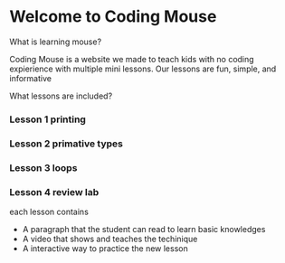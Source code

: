 # Welcome to Coding Mouse





What is learning mouse?


Coding Mouse is a website we made to teach kids with no coding expierience with multiple mini lessons. Our lessons are fun, simple, and informative 

What lessons are included?

### Lesson 1 printing
### Lesson 2 primative types
### Lesson 3 loops
### Lesson 4 review lab

each lesson contains
- A paragraph that the student can read to learn basic knowledges
- A video that shows and teaches the techinique
- A interactive way to practice the new lesson


